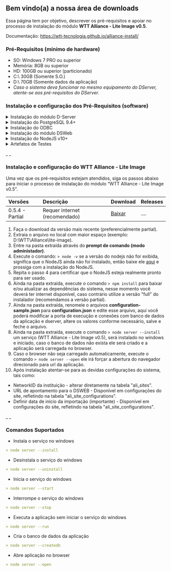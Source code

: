 ## Bem vindo(a) a nossa área de downloads

Essa página tem por objetivo, descrever os pré-requisitos e apoiar no processo de instalação do módulo **WTT Alliance - Lite Image v0.5**.

Documentação: https://wtt-tecnologia.github.io/alliance-install/

### Pré-Requisitos (mínimo de hardware)
- SO: Windows 7 PRO ou superior
- Memória: 8GB ou superior
- HD: 100GB ou superior (particionado)
- C:\ 30GB (Somente S.O.)
- D:\ 70GB (Somente dados da aplicação)
- _Caso o sistema deva funcionar no mesmo equipamento do DServer, atente-se aos pré-requisitos do DServer._



### Instalação e configuração dos Pré-Requisitos (software)



<details><summary> Instalação do módulo D-Server </summary>
	<p>
	 <h5 style="margin-left: 30px;" font size="14px">
	 	<a href="https://s3-sa-east-1.amazonaws.com/wtt-lite-image-0.5/D-Server.zip"><b>Download D-Server</b></a>
	 </h5>
		<ol>
			<li> No arquivo baixado do link acima, encontra-se o instalador, manual de instalação e configuração.</li>
			<li> Crie uma pasta "WTT" na raiz do diretório local com maior espaço (exemplo: D:\WTT).</li>
			<li> Extrair do arquivo compactado a pasta "dserver", colocando-a dentro da pasta WTT, criada anteriormente. (exemplo: D:\WTT\dserver).</li>
			<li> Executar o programa como Administrador "WTTdserverSvc.exe" dentro da pasta \\wtt\dserver\prg </li>
			<ul>
				<li style="color:red;"> ! Caso apresente erro "Run-time error 70 - Permission denied", copie os arquivos localizado na pasta System32 (\WTT\dserver\SYSTEM32) e cole na pasta C:\Windows\SysWOW64 (caso seja windows 64bits), abra o Prompt de comando em modo administrador e utilize os comandos abaixo para registrar as DLLs: 
					<li> C:\Windows\SysWOW64>regsvr32 MSCOMCTL.OCX </li>
					<li> C:\Windows\SysWOW64>regsvr32 MSSTDFMT.DLL </li>
				    <li> C:\Windows\SysWOW64>regsvr32 NTSVC.ocx </li>
				  	<li> C:\Windows\SysWOW64>regsvr32 tabctl32.ocx </li>
			  	</li>
		  	</ul>
			<li> Na aba configurações (user: admin, Key: wttsolution) > avançado > clique em; Instalar serviço.</li>
			<li> Ativar Dserver.</li>
			<li> Na aba configurações (user: admin, Key: wttsolution) > Servidor > Marcar flag "habilitar importação de arquivos dicom".</li>
			<li> Na raiz da pasta "WTT", crie uma pasta "storage" dentro dela crie uma pasta "dcmimport" (exemplo: C:\WTT\storage\dcmimport).</li>
			<li> Instale o Postgres e retorne ao D-Server para configurar a comunicação com o banco de dados.</li>
		</ol>
	</p>
</details>



<details><summary> Instalação do PostgreSQL 9.4+ </summary>
	<p>
	 <h5 style="margin-left: 30px;" font size="14px">
	 	<a href="https://s3-sa-east-1.amazonaws.com/wtt-lite-image-0.5/Postgres.zip"><b>Download PostgreSQL 9.4</b></a>
	 </h5>
		<ol>
			<li> No arquivo baixado do link acima, encontra-se o instalador, manual de instalação e configuração.</li>
			<li> Crie uma pasta "suporte" na raiz da pasta "WTT" e extraia o arquivo compactado na pasta Suporte (exemplo: D:\WTT\suporte\postgres).</li>
			<li> Execute como Administrador o instalador "postgresql-9.4.5-1-windows-x64.exe" e na última tela, remova a flag "launch stack Builder at exit?" apresentada no final da instalação </li>
			<li> Abrir Pagadmim, clique em PostgreSQL, informe a senha criada anteriormente.</li>
			<li> Crie table space com nome "WTTDSERVER", Owner "postgres", na aba Definition informe o diretório DB do dserver (exemplo: C:\WTT\dserver\Db).</li>
			<li> Crie Database com nome "WTTDSERVER", Owner "postgres", em Definition seleciona a table space "WTTDSERVER", na aba Variables Selecione standard_conforming_strings, marca o box "Variable value"e clica em ADD/change, clicar em ok.</li>
			<li> Selecione a Database "WTTDSERVER", clique em SQL, informe o script padrão do banco de dados (.txt disponibilizado no arquivo baixado), e clique em "execute query" (botão play).</li>
			<li> Instale o ODBC (disponibilizado abaixo) e efetue a configuração. </li>
		</ol>
	</p>
</details>



<details><summary> Instalação do ODBC </summary>
	<p>
	 <h5 style="margin-left: 30px;" font size="14px">
	 	<a href="https://s3-sa-east-1.amazonaws.com/wtt-lite-image-0.5/ODBC.zip"><b>Download ODBC</b></a>
	 </h5>
		<ol>
			<li> No arquivo baixado do link acima, encontra-se o instalador, manual de instalação e configuração.</li>
			<li> Extraia o arquivo compactado na pasta Suporte (exemplo: D:\WTT\suporte\ODBC).</li>
			<li> Execute como Administrador o instalador "psqlodbc-setup.exe".</li>
			<li> Abra o ODBC, na aba "DNS de Sistema" clique em adincionar > selecione PostgreSQL ANSI e configure os dados referente as tabelas WTTDSERVER.</li>
			<li> Reinicie a maquina. </li>
			<li> Configure no D-Server o banco de dados criado, seguindo manual de configuração do do D-Server</li>
		</ol>
	</p> 
</details>



<details><summary> Instalação do módulo DSWeb </summary>
	<p>
	 <h5 style="margin-left: 30px;" font size="14px">
	 	<a href="https://s3-sa-east-1.amazonaws.com/wtt-lite-image-0.5/DsWeb.zip"><b>Download DSWeb</b></a>
	 </h5>
		<ol>
			<li> No arquivo baixado do link acima, encontra-se o instalador e manual de instalação e configuração. </li>
			<li> Extraia o arquivo compactado na pasta Suporte (exemplo: D:\WTT\suporte\DsWeb).</li>
			<li> Installar o IIS em recursos do windows e garantir que a opção CGI esteja marcada. (IIS > Serviços da World Wide Web > Recursos de Desenvolvimento de Aplicativos > CGI). </li>
			<li> Criar o usuário wttservice (local) em gerenciamento do computador e definir com perfil de administrador. </li>
			<li> Abra o IIS, na raiz do mesmo (primeiro item da coluna esquerda), seleciona "Restrições ISAPI e CGI" e clica em "Editar configurações de recurso" e marca a opção: Permitir módulos CGI não especificado. </li>
			<li> Default Web Site ( adicionar novo diretório virtual > Alias: STORAGE, Caminho fisico "c:\WTT\storage"´> conectar como: selecionar usuário WTTService  ) </li>
			<li> Default Web Site > Storage ( selecionar Tipos de MIME e adicionar extenção .dat (binary/dat), .dcm (binary/dcm) ) </li>
			<li> Execute como Administrador o arquivo “headers.cmd”, baixado anteriormente e extraído na pasta suporte (exemplo: D:\WTT\suporte\DsWeb). Esse arquivo adicionará no diretório virtual STORAGE, uma configuração dentro de “Cabeçalhos de Resposta HTTP”.</li>
			<li> Feche a janela do IIS e execute como Administrador o instalador "urlrewrite2.exe", baixado anteriormente e extraído na pasta suporte (exemplo: D:\WTT\suporte\DsWeb) . </li>
			<li> Abra novamente o IIS, em "Default Web Site" criar diretório virtual “DSWEB”  (adicionar novo diretório virtual > Alias: “DSWEB”, Caminho fisico "c:\WTT\Dserver\Web"´> conectar como: selecionar usuário WTTService). </li>
			<li> Dentro do diretório virtual DSWEB, abra a opção “Mapeamentos de Manipulador” e clique em “Editar permissões de recurso”. Adicione a permissão “Executar”. </li>
			<li> Dentro do diretório virtual DSWEB, abra a opção “URL Rewrite” > Add Rule(s)... 
				<ul>
				<li> Inbound rules - Blank rule - Preencha os seguintes campos: </li>
				<li> - Name: DsWeb.exe </li>
				<li> - Requested URL: Matches the Pattern </li>
				<li> - Using: Regular Expressions </li>
				<li> - Pattern: .* </li>
				<li> - Ignore case: habilitado </li>
				<li> - Expanda a sessão “Conditions” e preencha o seguinte campo: </li>
				<li> - Logical grouping: Match Any </li>
				<li> - Clique em “Add...” e preencha os seguintes campos: </li>
				<li> - Check if input string: Is Not a File </li>
				<li> - Condition input: {REQUEST_FILENAME}</li>
				<li style="color:red;"> - Atenção: se a opção “Is Not a File” não estiver aparecendo, confira se na instalação do IIS foi adicionada a opção “ASP” ou “ASP.net”. </li>
				<li> - Clique em “OK” para salvar e fechar a condição criada. </li>
				<li> - Expanda a sessão “Action” e preencha os seguintes campos: </li>
				<li> - Action type: Rewrite </li>
				<li> - Rewrite URL: DsWeb.exe/{R:0} </li>
				<li> - Append query string: habilitado </li>
				<li> - Clique em “Aplicar” no menu do lado direito para salvar a regra. </li>
				<li> - Para verificar se o diretório virtual foi criado corretamente e está acessível, acesse o seguinte endereço no navegador:  </li>
				<li> - http://localhost:porta/DsWeb/version ou http://IP_SERVIDOR:PORTA/DsWeb/version.  No Chrome e no Firefox, deve exibir uma página com a versão do DsWeb. No Internet Explorer, deve exibir uma mensagem perguntando se deseja salvar o arquivo “version.json”. Salve o arquivo e abra com o bloco de notas, o conteúdo deve ser um texto mostrando a versão do DsWeb. </li>
				</ul>
			</li>
			<li> Teste: http://127.0.0.1/dsweb/version (Deve apresentar a versão do dsweb) </li>
		</ol>
	</p>
</details>



<details><summary> Instalação do NodeJS v10+ </summary>
	<p>
	 <h5 style="margin-left: 30px;" font size="14px">
		 <a href="https://s3-sa-east-1.amazonaws.com/wtt-lite-image-0.5/NodeJs.zip"><b>Download NodeJS v10+</b></a>
	 </h5>
		<ol>
			<li> Baixe o arquivo utilizando o link acima. </li>
			<li> Extraia o arquivo compactado na pasta Suporte (exemplo: D:\WTT\suporte\NodeJs).</li>
			<li> Executar o instalador. </li>
		</ol>
	</p>
</details>



<details><summary> Artefatos de Testes </summary>
	<p>
	 <h5 style="margin-left: 30px;" font size="14px">
	 	<a href="https://s3-sa-east-1.amazonaws.com/wtt-lite-image-0.5/Massa+de+Testes.zip"><b>Download Artefatos de Testes</b></a>
	 </h5>
		<ol>
			<li> No arquivo baixado do link acima, encontra-se artefatos para apoiar os testes pós instalação. </li>
			<li> Extraia o arquivo compactado na pasta Suporte (exemplo: D:\WTT\suporte\Massa de Testes).</li>
		</ol>
	</p>
</details>




_ _

### Instalação e configuração do WTT Alliance - Lite Image


Uma vez que os pré-requisitos estejam atendidos, siga os passos abaixo para iniciar o processo de instalação do módulo “WTT Alliance - Lite Image v0.5”.

| Versões | Descrição | Download | Releases
|:-------------|:------------------|:----------------|:----------------|
| 0.5.4 - Partial | Requer internet (recomendado) | [Baixar](https://github.com/WTT-TECNOLOGIA/alliance-install/blob/master/wtt-alliance-lite-image-v0.5.4.zip?raw=true) | .... |


1. Faça o download da versão mais recente (preferencialmente partial).
2. Extraia o arquivo no local com maior espaço (exemplo: D:\WTT\Alliance\lite-image).
3. Entre na pasta extraída através do **prompt de comando (modo administador)**.
4. Execute o comando: `> node -v` se a versão do nodejs não for exibida, significa que o NodeJS ainda não foi instalado, então baixe ele [aqui](https://nodejs.org/dist/v12.13.1/node-v12.13.1-x64.msi) e prossiga com a instalação do NodeJS.
5. Repita o passo 4 para certificar que o NodeJS esteja realmente pronto para ser usado.
6. Ainda na pasta extraída, execute o comando `> npm install` para baixar e/ou atualizar as dependências do sistema, nesse momento você deverá ter internet disponível, caso contrário utilize a versão "full" do instalador (recomendamos a versão partial).
7. Ainda na pasta extraída, renomeie o arquivos **configuration-sample.json** para **configuration.json** e edite esse arquivo, aqui você poderá modificar a porta de execução e conexões com banco de dados da aplicação e dserver, altere os valores conforme necessário, salve e feche o arquivo.
8. Ainda na pasta extraída, execute o comando `> node server --install` um serviço (WTT Alliance - Lite Image v0.5), será instalado no windows e iniciado, caso o banco de dados não exista ele será criado e a aplicação será carregada no browser.
9. Caso o browser não seja carregado automaticamente, execute o comando `> node server --open` ele irá forçar a abertura do navegador direcionado para url da aplicação.
10. Após instalação atentar-se para as devidas configurações do sistema, tais como:
- NetworkID da instituição - alterar diretamente na tabela "ali_sites".
- URL de apontamento para o DSWEB - Disponível em configurações do site, refletindo na tabela "ali_site_configurations".
- Definir data de início da importação (importante) - Disponível em configurações do site, refletindo na tabela "ali_site_configurations".


_ _
### Comandos Suportados
- Instala o serviço no windows
```markdown
> node server --install
```

- Desinstala o serviço do windows
```markdown
> node server --uninstall
```

- Inicia o serviço do windows
```markdown
> node server --start
```

- Interrompe o serviço do windows
```markdown
> node server --stop
```

- Executa a aplicação sem iniciar o serviço do windows
```markdown
> node server --run
```

- Cria o banco de dados da aplicação
```markdown
> node server --createdb
```

- Abre aplicação no browser
```markdown
> node server --open
```
